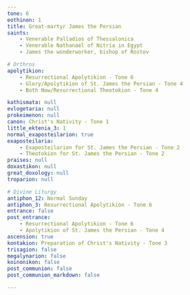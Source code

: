 ```yaml
---
tone: 6
eothinon: 1
title: Great-martyr James the Persian
saints:
    - Venerable Palladios of Thessalonica
    - Venerable Nathanael of Nitria in Egypt
    - James the wonderworker, bishop of Rostov

# Orthros
apolytikion:
    - Resurrectional Apolytikion - Tone 6
    - Glory/Apolytikion of St. James the Persian - Tone 4
    - Both Now/Resurrectional Theotokion - Tone 4

kathismata: null
evlogetaria: null
prokeimenon: null
canon: Christ's Nativity - Tone 1
little_ektenia_3: 1
normal_exaposteilarion: true
exaposteilaria:
    - Exaposteilarion for St. James the Persian - Tone 2
    - Theotokion for St. James the Persian - Tone 2
praises: null
doxastikon: null
great_doxology: null
troparion: null

# Divine Liturgy
antiphon_12: Normal Sunday
antiphon_3: Resurrectional Apolytikion - Tone 6
entrance: false
post_entrance:
    - Resurrectional Apolytikion - Tone 6
    - Apolytikion of St. James the Persian - Tone 4
ascension: true
kontakion: Preparation of Christ's Nativity - Tone 3
trisagion: false
megalynarion: false
koinonikon: false
post_communion: false
post_communion_markdown: false

---
```


